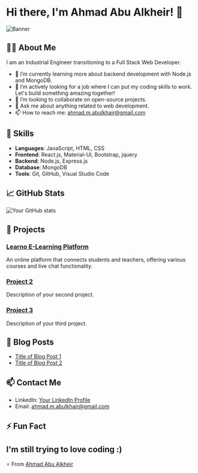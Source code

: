 # Hi there, I'm Ahmad Abu Alkheir! 👋

![Banner](https://miro.medium.com/v2/resize:fit:1400/1*GNFNf_V7rj_C2YUCeZNzsw.jpeg)


## 👨‍💻 About Me

I am an Industrial Engineer transitioning to a Full Stack Web Developer.

- 🌱 I’m currently learning more about backend development with Node.js and MongoDB.
- 🎯 I’m actively looking for a job where I can put my coding skills to work. Let's build something amazing together!
- 👯 I’m looking to collaborate on open-source projects.
- 💬 Ask me about anything related to web development.
- 📫 How to reach me: ahmad.m.abulkhair@gmail.com

## 🚀 Skills

- **Languages**: JavaScript, HTML, CSS
- **Frontend**: React.js, Material-UI, Bootstrap, jquery 
- **Backend**: Node.js, Express.js
- **Database**: MongoDB
- **Tools**: Git, GitHub, Visual Studio Code

## 📈 GitHub Stats

![Your GitHub stats](https://github-readme-stats.vercel.app/api?username=your-github-username&show_icons=true&hide_border=true)

## 📂 Projects

### [Learno E-Learning Platform](https://github.com/AhmadAbulkhairr/Project4-E-learning)
An online platform that connects students and teachers, offering various courses and live chat functionality.

### [Project 2](https://github.com/your-username/project2)
Description of your second project.

### [Project 3](https://github.com/your-username/project3)
Description of your third project.

## 📝 Blog Posts

- [Title of Blog Post 1](https://your-blog-url.com/post1)
- [Title of Blog Post 2](https://your-blog-url.com/post2)

## 📫 Contact Me

- LinkedIn: [Your LinkedIn Profile](https://www.linkedin.com/in/your-profile)
- Email: [ahmad.m.abulkhair@gmail.com](mailto:ahmad.m.abulkhair@gmail.com)

## ⚡ Fun Fact

I'm still trying to love coding :)
---

⭐️ From [Ahmad Abu Alkheir](https://github.com/AhmadAbulkhairr)
